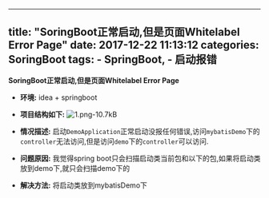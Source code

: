 
---
title: "SoringBoot正常启动,但是页面Whitelabel Error Page"
date: 2017-12-22 11:13:12
categories: SoringBoot
tags: 
	- SpringBoot, 
	- 启动报错
---

**SoringBoot正常启动,但是页面Whitelabel Error Page**
<!-- more -->

- **环境:** idea + springboot


- **项目结构如下:**
![1.png-10.7kB][1]


- **情况描述:** 
启动`DemoApplication`正常启动没报任何错误,访问`mybatisDemo`下的`controller`无法访问,但是访问`demo`下的`controller`可以访问.

- **问题原因:**
我觉得spring boot只会扫描启动类当前包和以下的包,如果将启动类放到demo下,就只会扫描demo下的

- **解决方法:**
将启动类放到mybatisDemo下


  [1]: http://static.zybuluo.com/pockadmin/gu1cdubl29bjzb8oppqktvcy/1.png